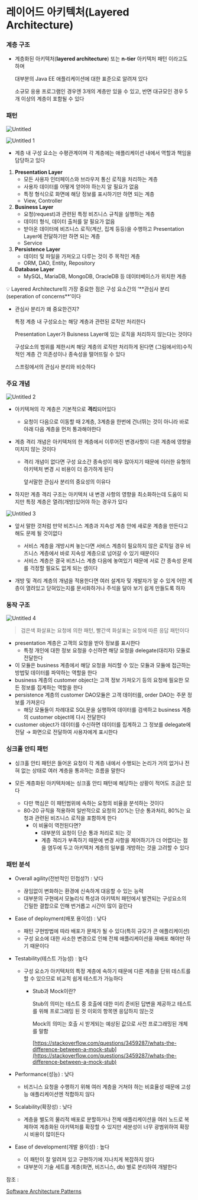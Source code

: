 # 레이어드 아키텍처(Layered Architecture)

### 계층 구조

- 계층화된 아키텍처(**layered architecture**) 또는 **n-tier** 아키텍처 패턴 이라고도 하며

  대부분의 Java EE 애플리케이션에 대한 표준으로 알려져 있다

  소규모 응용 프로그램인 경우엔 3개의 계층만 있을 수 있고, 반면 대규모인 경우 5개 이상의 계층이 포함될 수 있다


### 패턴

![Untitled](https://user-images.githubusercontent.com/119831581/220222929-4bafce11-7749-4e98-81f0-654d4f48c387.png)

![Untitled 1](https://user-images.githubusercontent.com/119831581/220222827-852a7333-92e5-44b3-84ee-8a8e2b441aae.png)

- 계층 내 구성 요소는 수평관계이며 각 계층에는 애플리케이션 내에서 역할과 책임을 담당하고 있다

1. **Presentation Layer**
    - 모든 사용자 인터페이스와 브라우저 통신 로직을 처리하는 계층
    - 사용자 데이터를 어떻게 얻어야 하는지 알 필요가 없음
    - 특정 형식으로 화면에 해당 정보를 표시하기만 하면 되는 계층
    - View, Controller
2. **Business Layer**
    - 요청(request)과 관련된 특정 비즈니스 규칙을 실행하는 계층
    - 데이터 형식, 데이터 출처를 알 필요가 없음
    - 받아온 데이터에 비즈니스 로직(계산, 집계 등등)을 수행하고 Presentation Layer에 전달하기만 하면 되는 계층
    - Service
3. **Persistence Layer**
    - 데이터 및 파일을 가져오고 다루는 것이 주 목적인 계층
    - ORM, DAO, Entity, Repository
4. **Database Layer**
    - MySQL, MariaDB, MongoDB, OracleDB 등 데이터베이스가 위치한 계층

<aside>
💡 Layered Architecture의 가장 중요한 점은 구성 요소간의 ‘**관심사 분리(seperation of concerns**’이다

</aside>

- 관심사 분리가 왜 중요한건지?

  특정 계층 내 구성요소는 해당 계층과 관련된 로직만 처리한다

  Presentation Layer가 Buisness Layer에 있는 로직을 처리하지 않는다는 것이다

  구성요소의 범위를 제한시켜 해당 계층의 로직만 처리하게 된다면 (그림에서의)수직적인 계층 간 의존성이나 종속성을 떨어뜨릴 수 있다

  스프링에서의 관심사 분리와 비슷하다


### 주요 개념

![Untitled 2](https://user-images.githubusercontent.com/119831581/220222794-5ccf60b2-eae2-4a49-b78e-6e0d6d694f32.png)

- 아키텍쳐의 각 계층은 기본적으로 **격리**되어있다
    - 요청이 다음으로 이동할 때 2계층, 3계층을 한번에 건너뛰는 것이 아니라 바로 아래 다음 계층을 먼저 통과해야한다
- 계층 격리 개념은 아키텍처의 한 계층에서 이루어진 변경사항이 다른 계층에 영향을 미치지 않는 것이다
    - 격리 개념이 없다면 구성 요소간 종속성이 매우 많아지기 때문에 이러한 유형의 아키텍처 변경 시 비용이 더 증가하게 된다

      앞서말한 관심사 분리의 중요성의 이유다


- 하지만 계층 격리 구조는 아키텍처 내 변경 사항의 영향을 최소화하는데 도움이 되지만 특정 계층은 열려(개방)있어야 하는 경우가 있다

![Untitled 3](https://user-images.githubusercontent.com/119831581/220222998-0cfe5fc1-94f4-429d-ad16-8619aa690917.png)

- 앞서 말한 것처럼
  만약 비즈니스 계층과 지속성 계층 안에 새로운 계층을 만든다고 해도 문제 될 것이없다
    - 서비스 계층을 개방시켜 놓는다면 서비스 계층이 필요하지 않은 로직일 경우 비즈니스 계층에서 바로 지속성 계층으로 넘어갈 수 있기 때문이다
    - 서비스 계층은 결국 비즈니스 계층 다음에 놓여있기 때문에 서로 간 종속성 문제를 걱정할 필요도 없게 되는 셈이다

- 개방 및 격리 계층의 개념을 적용한다면 여러 설계자 및 개발자가 알 수 있게 어떤 계층이 열려있고 닫혀있는지를 문서화하거나 주석을 달아 보기 쉽게 만들도록 하자

### 동작 구조

![Untitled 4](https://user-images.githubusercontent.com/119831581/220223028-91d1af6b-3346-4844-b2cd-06c478e725ac.png)

> 검은색 화살표는 요청에 의한 패턴, 빨간색 화살표는 요청에 따른 응답 패턴이다
>

- presentation 계층은 고객의 요청을 받아 정보를 표시한다
    - 특정 개인에 대한 정보 요청을 수신하면 해당 요청을 delegate(대리자) 모듈로 전달한다
- 이 모듈은 business 계층에서 해당 요청을 처리할 수 있는 모듈과 모듈에 접근하는 방법및 데이터를 파악하는 역할을 한다
- business 계층의 customer object는 고객 정보 가져오기 등의 요청에 필요한 모든 정보를 집계하는 역할을 한다
- persistence 계층의 customer DAO모듈은 고객 데이터를, order DAO는 주문 정보를 가져온다
    - 해당 모듈들이 차례대로 SQL문을 실행하여 데이터를 검색하고 business 계층의 customer object에 다시 전달한다
- customer object가 데이터를 수신하면 데이터를 집계하고 그 정보를 delegate에 전달 → 화면으로 전달하여 사용자에게 표시한다

### 싱크홀 안티 패턴

- 싱크홀 안티 패턴은 들어온 요청이 각 계층 내에서 수행되는 논리가
  거의 없거나 전혀 없는 상태로 여러 계층을 통과하는 흐름을 말한다

- 모든 계층화된 아키텍처에는 싱크홀 안티 패턴에 해당하는 상황이 적어도 조금은 있다
    - 다만 핵심은 이 패턴범위에 속하는 요청의 비율을 분석하는 것이다
    - 80-20 규칙을 적용하여 일반적으로 요청의 20%는 단순 통과처리,
      80%는 요청과 관련된 비즈니스 로직을 포함하게 한다
        - 이 비율이 역전된다면?
            - 대부분의 요청이 단순 통과 처리로 되는 것
            - 계층 격리가 부족하기 때문에 변경 사항을 제어하기가 더 어렵다는 점을 염두에 두고 아키텍처 계층의 일부를 개방하는 것을 고려할 수 있다


### 패턴 분석

- Overall agility(전반적인 민첩성?) : 낮다
    - 끊임없이 변화하는 환경에 신속하게 대응할 수 있는 능력
    - 대부분의 구현에서 모놀리식 특성과 아키텍처 패턴에서 발견되는 구성요소의 긴밀한 결합으로 인해 번거롭고 시간이 많이 걸린다

- Ease of deployment(배포 용이성) : 낮다
    - 패턴 구현방법에 따라 배포가 문제가 될 수 있다(특히 규모가 큰 애플리케이션)
    - 구성 요소에 대한 사소한 변경으로 인해 전체 애플리케이션을 재배포 해야만 하기 때문이다

- Testability(테스트 가능성) : 높다
    - 구성 요소가 아키텍처의 특정 계층에 속하기 때문에 다른 계층을 단위 테스트를 할 수 있으므로 비교적 쉽게 테스트가 가능하다
        - Stub과 Mock이란?

          Stub의 의미는 테스트 중 호출에 대한 미리 준비된 답변을 제공하고 테스트를 위해 프로그래밍 된 것 이외의 항목엔 응답하지 않는것

          Mock의 의미는 호출 시 받게되는 예상된 값으로 사전 프로그래밍된 개체를 말함

          [https://stackoverflow.com/questions/3459287/whats-the-difference-between-a-mock-stub](https://stackoverflow.com/questions/3459287/whats-the-difference-between-a-mock-stub)


- Performance(성능) : 낮다
    - 비즈니스 요청을 수행하기 위해 여러 계층을 거쳐야 하는 비효율성 때문에 고성능 애플리케이션엔 적합하지 않다

- Scalability(확장성) : 낮다
    - 계층을 별도의 물리적 배포로 분할하거나 전체 애플리케이션을 여러 노드로 복제하여 계층화된 아키텍처를 확장할 수 있지만 세분성이 너무 광범위하여 확장 시 비용이 많이든다

- Ease of development(개발 용이성) : 높다
    - 이 패턴이 잘 알려져 있고 구현하기에 지나치게 복잡하지 않다
    - 대부분이 기술 세트를 계층(화면, 비즈니스, db) 별로 분리하여 개발한다

참조 :

[Software Architecture Patterns](https://www.oreilly.com/library/view/software-architecture-patterns/9781491971437/ch01.html)
